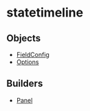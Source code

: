 # <span class="badge package-variant-panelcfg"></span> statetimeline

## Objects

 * <span class="badge object-type-class"></span> [FieldConfig](./object-FieldConfig.md)
 * <span class="badge object-type-class"></span> [Options](./object-Options.md)
## Builders

 * <span class="badge builder"></span> [Panel](./builder-Panel.md)
